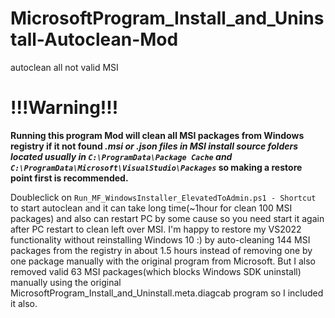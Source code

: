 # MicrosoftProgram_Install_and_Uninstall-Autoclean-Mod
autoclean all not valid MSI

# !!!Warning!!! #

**Running this program Mod will clean all MSI packages from Windows registry if it not found *.msi or *.json files in MSI install source folders located usually in `C:\ProgramData\Package Cache` and `C:\ProgramData\Microsoft\VisualStudio\Packages`**
so making a restore point first is recommended.**

Doubleclick on `Run_MF_WindowsInstaller_ElevatedToAdmin.ps1 - Shortcut` to start autoclean and it can take long time(~1hour for clean 100 MSI packages) and also can restart PC by some cause so you need start it again after PC restart to clean left over MSI.
I'm happy to restore my VS2022 functionality without reinstalling Windows 10 :) by auto-cleaning 144 MSI packages from the registry in about 1.5 hours instead of removing one by one package manually with the original program from Microsoft.
But I also removed valid 63 MSI packages(which blocks Windows SDK uninstall) manually using the original MicrosoftProgram_Install_and_Uninstall.meta.diagcab program so I included it also.
